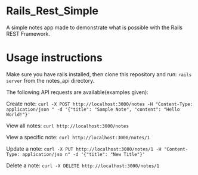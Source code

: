 # Rails_Rest_Simple
A simple notes app made to demonstrate what is possible with the Rails REST Framework.

# Usage instructions

Make sure you have rails installed, then clone this repository and run:
```rails server```
from the notes_api directory.

The following API requests are available(examples given):

Create note: ```curl -X POST http://localhost:3000/notes -H "Content-Type: application/json
" -d '{"title": "Sample Note", "content": "Hello World!"}'```

View all notes: ```curl http://localhost:3000/notes```

View a specific note: ```curl http://localhost:3000/notes/1```

Update a note: ```curl -X PUT http://localhost:3000/notes/1 -H "Content-Type: application/jso
n" -d '{"title": "New Title"}'```

Delete a note: ```curl -X DELETE http://localhost:3000/notes/1```
